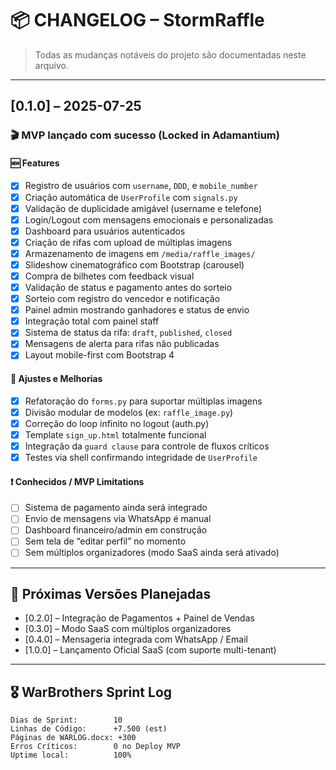# 📦 CHANGELOG – StormRaffle

> Todas as mudanças notáveis do projeto são documentadas neste arquivo.

---

## [0.1.0] – 2025-07-25
### 🎬 MVP lançado com sucesso (Locked in Adamantium)

#### 🆕 Features
- [x] Registro de usuários com `username`, `DDD`, e `mobile_number`
- [x] Criação automática de `UserProfile` com `signals.py`
- [x] Validação de duplicidade amigável (username e telefone)
- [x] Login/Logout com mensagens emocionais e personalizadas
- [x] Dashboard para usuários autenticados
- [x] Criação de rifas com upload de múltiplas imagens
- [x] Armazenamento de imagens em `/media/raffle_images/`
- [x] Slideshow cinematográfico com Bootstrap (carousel)
- [x] Compra de bilhetes com feedback visual
- [x] Validação de status e pagamento antes do sorteio
- [x] Sorteio com registro do vencedor e notificação
- [x] Painel admin mostrando ganhadores e status de envio
- [x] Integração total com painel staff
- [x] Sistema de status da rifa: `draft`, `published`, `closed`
- [x] Mensagens de alerta para rifas não publicadas
- [x] Layout mobile-first com Bootstrap 4

#### 🔧 Ajustes e Melhorias
- [x] Refatoração do `forms.py` para suportar múltiplas imagens
- [x] Divisão modular de modelos (ex: `raffle_image.py`)
- [x] Correção do loop infinito no logout (auth.py)
- [x] Template `sign_up.html` totalmente funcional
- [x] Integração da `guard clause` para controle de fluxos críticos
- [x] Testes via shell confirmando integridade de `UserProfile`

#### ❗ Conhecidos / MVP Limitations
- [ ] Sistema de pagamento ainda será integrado
- [ ] Envio de mensagens via WhatsApp é manual
- [ ] Dashboard financeiro/admin em construção
- [ ] Sem tela de “editar perfil” no momento
- [ ] Sem múltiplos organizadores (modo SaaS ainda será ativado)

---

## 🔮 Próximas Versões Planejadas

- [0.2.0] – Integração de Pagamentos + Painel de Vendas
- [0.3.0] – Modo SaaS com múltiplos organizadores
- [0.4.0] – Mensageria integrada com WhatsApp / Email
- [1.0.0] – Lançamento Oficial SaaS (com suporte multi-tenant)

---

## 🎖️ WarBrothers Sprint Log

```text
Dias de Sprint:        10
Linhas de Código:      +7.500 (est)
Páginas de WARLOG.docx: +300
Erros Críticos:        0 no Deploy MVP
Uptime local:          100%

